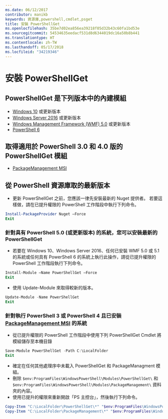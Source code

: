 ```yaml
---
ms.date: 06/12/2017
contributor: manikb
keywords: 資源庫,powershell,cmdlet,psget
title: 安裝 PowerShellGet
ms.openlocfilehash: 35be7d02ea856ea39218f05d32b43c60fa1bd53e
ms.sourcegitcommit: 54534635eedacf531d8d6344019dc16a50b8b441
ms.translationtype: HT
ms.contentlocale: zh-TW
ms.lasthandoff: 05/17/2018
ms.locfileid: "34219346"
---
```

# <a name="installing-powershellget"></a>安裝 PowerShellGet

## <a name="powershellget-is-an-in-box-module-in-the-following-releases"></a>PowerShellGet 是下列版本中的內建模組

- [Windows 10](https://www.microsoft.com/windows/get-windows-10) 或更新版本
- [Windows Server 2016](https://technet.microsoft.com/windows-server-docs/get-started/windows-server-2016) 或更新版本
- [Windows Management Framework (WMF) 5.0](https://www.microsoft.com/download/details.aspx?id=50395) 或更新版本
- [PowerShell 6](https://github.com/PowerShell/PowerShell/releases)

## <a name="get-powershellget-module-for-powershell-versions-30-and-40"></a>取得適用於 PowerShell 3.0 和 4.0 版的 PowerShellGet 模組

- [PackageManagement MSI](http://go.microsoft.com/fwlink/?LinkID=746217&clcid=0x409)

## <a name="get-the-latest-version-from-powershell-gallery"></a>從 PowerShell 資源庫取的最新版本

- 更新 PowerShellGet 之前，您應該一律先安裝最新的 Nuget 提供者。 若要這樣做，請在已提升權限的 PowerShell 工作階段中執行下列命令。

```powershell
Install-PackageProvider Nuget –Force
Exit
```

### <a name="for-systems-with-powershell-50-or-newer-you-can-install-the-latest-powershellget"></a>針對具有 PowerShell 5.0 (或更新版本) 的系統，您可以安裝最新的 PowerShellGet

- 若要在 Windows 10、Windows Server 2016、任何已安裝 WMF 5.0 或 5.1 的系統或任何具有 PowerShell 6 的系統上執行此操作，請從已提升權限的 PowerShell 工作階段執行下列命令。

```powershell
Install-Module –Name PowerShellGet –Force
Exit
```

- 使用 Update-Module 來取得較新的版本。

```powershell
Update-Module -Name PowerShellGet
Exit
```

### <a name="for-systems-running-powershell-3-or-powershell-4-that-have-installed-the-packagemanagement-msihttpgomicrosoftcomfwlinklinkid746217clcid0x409"></a>針對執行 PowerShell 3 或 PowerShell 4 且已安裝 [PackageManagement MSI](http://go.microsoft.com/fwlink/?LinkID=746217&clcid=0x409) 的系統

- 從已提升權限的 PowerShell 工作階段中使用下列 PowerShellGet Cmdlet 將模組儲存至本機目錄

```powershell
Save-Module PowerShellGet -Path C:\LocalFolder
Exit
```

- 確定在任何其他處理序中未載入 PowerShellGet 和 PackageManagment 模組。
- 刪除 `$env:ProgramFiles\WindowsPowerShell\Modules\PowerShellGet\` 和 `$env:ProgramFiles\WindowsPowerShell\Modules\PackageManagement\` 資料夾的內容。
- 使用已提升的權限來重新開啟「PS 主控台」，然後執行下列命令。

```powershell
Copy-Item "C:\LocalFolder\PowerShellGet\*" "$env:ProgramFiles\WindowsPowerShell\Modules\PowerShellGet\" -Recurse -Force
Copy-Item "C:\LocalFolder\PackageManagement\*" "$env:ProgramFiles\WindowsPowerShell\Modules\PackageManagement\" -Recurse -Force
```